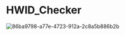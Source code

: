 # HWID_Checker
![86ba9798-a77e-4723-912a-2c8a5b886b2b](https://user-images.githubusercontent.com/132540305/236694656-affa00d6-900e-417a-8499-76d9dccf5822.png)
